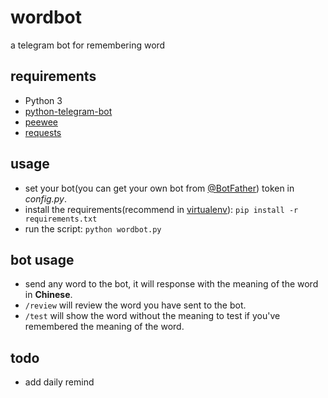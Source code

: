 # wordbot
a telegram bot for remembering word

## requirements
* Python 3
* [python-telegram-bot](https://github.com/python-telegram-bot/python-telegram-bot)
* [peewee](http://docs.peewee-orm.com)
* [requests](http://docs.python-requests.org)

## usage
* set your bot(you can get your own bot from [@BotFather](https://telegram.me/BotFather)) token in *config.py*. 
* install the requirements(recommend in [virtualenv](https://virtualenv.pypa.io)): `pip install -r requirements.txt`
* run the script: `python wordbot.py`

## bot usage
* send any word to the bot, it will response with the meaning of the word in **Chinese**.
* `/review` will review the word you have sent to the bot.
* `/test` will show the word without the meaning to test if you've remembered the meaning of the word.

## todo
* add daily remind
